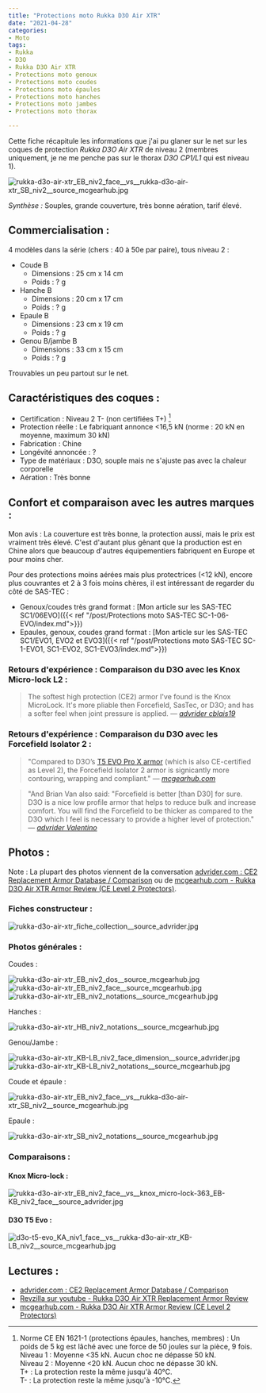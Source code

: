 ```yaml
---
title: "Protections moto Rukka D3O Air XTR"
date: "2021-04-28"
categories:
- Moto
tags:
- Rukka
- D3O
- Rukka D3O Air XTR
- Protections moto genoux
- Protections moto coudes
- Protections moto épaules
- Protections moto hanches
- Protections moto jambes
- Protections moto thorax

---
```



Cette fiche récapitule les informations que j'ai pu glaner sur le net sur les coques de protection _Rukka D3O Air XTR_ de niveau 2 (membres uniquement, je ne me penche pas sur le thorax _D3O CP1/L1_ qui est niveau 1).

<!--more-->

![rukka-d3o-air-xtr_EB_niv2_face__vs__rukka-d3o-air-xtr_SB_niv2__source_mcgearhub.jpg](rukka-d3o-air-xtr_EB_niv2_face__vs__rukka-d3o-air-xtr_SB_niv2__source_mcgearhub.jpg)

_Synthèse :_ Souples, grande couverture, très bonne aération, tarif élevé.


Commercialisation :
-------------------

4 modèles dans la série (chers : 40 à 50e par paire), tous niveau 2 :

- Coude B
    - Dimensions : 25 cm x 14 cm
    - Poids : ? g
- Hanche B
    - Dimensions : 20 cm x 17 cm
    - Poids : ? g
- Epaule B
    - Dimensions : 23 cm x 19 cm
    - Poids : ? g
- Genou B/jambe B 
    - Dimensions : 33 cm x 15 cm
    - Poids : ? g

Trouvables un peu partout sur le net.

Caractéristiques des coques :
-----------------------------

- Certification : Niveau 2 T- (non certifiées T+) [^1]
- Protection réelle : Le fabriquant annonce <16,5 kN (norme : 20 kN en moyenne, maximum 30 kN)
- Fabrication : Chine
- Longévité annoncée : ?
- Type de matériaux : D3O, souple mais ne s'ajuste pas avec la chaleur corporelle
- Aération : Très bonne


Confort et comparaison avec les autres marques : 
------------------------------------------------

Mon avis :
La couverture est très bonne, la protection aussi, mais le prix est vraiment très élevé. C'est d'autant plus gênant que la production est en Chine alors que beaucoup d'autres équipementiers fabriquent en Europe et pour moins cher.

Pour des protections moins aérées mais plus protectrices (<12 kN), encore plus couvrantes et 2 à 3 fois moins chères, il est intéressant de regarder du côté de SAS-TEC :

- Genoux/coudes très grand format : [Mon article sur les SAS-TEC SC1/06EVO]({{< ref "/post/Protections moto SAS-TEC SC-1-06-EVO/index.md">}})
- Epaules, genoux, coudes grand format : [Mon article sur les SAS-TEC SC1/EVO1, EVO2 et EVO3]({{< ref "/post/Protections moto SAS-TEC SC-1-EVO1, SC1-EVO2, SC1-EVO3/index.md">}})


### Retours d'expérience : Comparaison du D3O avec les Knox Micro-lock L2 :

> The softest high protection (CE2) armor I've found is the Knox MicroLock. It's more pliable then Forcefield, SasTec, or D3O; and has a softer feel when joint pressure is applied. 
> — <cite>[advrider cblais19](https://advrider.com/f/threads/comfortable-knee-armor.1371777/#post-37833963)</cite>

### Retours d'expérience : Comparaison du D3O avec les Forcefield Isolator 2 :

> "Compared to D3O’s [T5 EVO Pro X armor](https://www.mcgearhub.com/motorcycle-armor/d3o-knee-elbow-armor-review-t5-evo-pro-x/) (which is also CE-certified as Level 2), the Forcefield Isolator 2 armor is signicantly more contouring, wrapping and compliant."
> — <cite>[mcgearhub.com](https://www.mcgearhub.com/motorcycle-armor/forcefield-isolator-2-armor-review-all-pads/)</cite>

> "And Brian Van also said: "Forcefield is better [than D30] for sure. D3O is a nice low profile armor that helps to reduce bulk and increase comfort. You will find the Forcefield to be thicker as compared to the D3O which I feel is necessary to provide a higher level of protection."
> — <cite>[advrider Valentino](https://advrider.com/f/threads/ce2-replacement-armor-database-comparison.1466522/page-4#post-40897652)</cite>


Photos :
--------

Note : La plupart des photos viennent de la conversation [advrider.com : CE2 Replacement Armor Database / Comparison](https://advrider.com/f/threads/ce2-replacement-armor-database-comparison.1466522/) ou de [mcgearhub.com - Rukka D3O Air XTR Armor Review (CE Level 2 Protectors)](https://www.mcgearhub.com/motorcycle-armor/rukka-d3o-air-xtr-armor-review-ce-level-2-protectors/).


### Fiches constructeur :

![rukka-d3o-air-xtr_fiche_collection__source_advrider.jpg](rukka-d3o-air-xtr_fiche_collection__source_advrider.jpg)

### Photos générales :

Coudes :

![rukka-d3o-air-xtr_EB_niv2_dos__source_mcgearhub.jpg](rukka-d3o-air-xtr_EB_niv2_dos__source_mcgearhub.jpg)
![rukka-d3o-air-xtr_EB_niv2_face__source_mcgearhub.jpg](rukka-d3o-air-xtr_EB_niv2_face__source_mcgearhub.jpg)
![rukka-d3o-air-xtr_EB_niv2_notations__source_mcgearhub.jpg](rukka-d3o-air-xtr_EB_niv2_notations__source_mcgearhub.jpg)

Hanches :

![rukka-d3o-air-xtr_HB_niv2_notations__source_mcgearhub.jpg](rukka-d3o-air-xtr_HB_niv2_notations__source_mcgearhub.jpg)

Genou/Jambe :

![rukka-d3o-air-xtr_KB-LB_niv2_face_dimension__source_advrider.jpg](rukka-d3o-air-xtr_KB-LB_niv2_face_dimension__source_advrider.jpg)
![rukka-d3o-air-xtr_KB-LB_niv2_notations__source_mcgearhub.jpg](rukka-d3o-air-xtr_KB-LB_niv2_notations__source_mcgearhub.jpg)

Coude et épaule :

![rukka-d3o-air-xtr_EB_niv2_face__vs__rukka-d3o-air-xtr_SB_niv2__source_mcgearhub.jpg](rukka-d3o-air-xtr_EB_niv2_face__vs__rukka-d3o-air-xtr_SB_niv2__source_mcgearhub.jpg)

Epaule :

![rukka-d3o-air-xtr_SB_niv2_notations__source_mcgearhub.jpg](rukka-d3o-air-xtr_SB_niv2_notations__source_mcgearhub.jpg)



### Comparaisons :

#### Knox Micro-lock :

![rukka-d3o-air-xtr_EB_niv2_face__vs__knox_micro-lock-363_EB-KB_niv2_face__source_advrider.jpg](rukka-d3o-air-xtr_EB_niv2_face__vs__knox_micro-lock-363_EB-KB_niv2_face__source_advrider.jpg)


#### D3O T5 Evo :

![d3o-t5-evo_KA_niv1_face__vs__rukka-d3o-air-xtr_KB-LB_niv2__source_mcgearhub.jpg](d3o-t5-evo_KA_niv1_face__vs__rukka-d3o-air-xtr_KB-LB_niv2__source_mcgearhub.jpg)



Lectures :
----------

- [advrider.com : CE2 Replacement Armor Database / Comparison](https://advrider.com/f/threads/ce2-replacement-armor-database-comparison.1466522/)
- [Revzilla sur youtube - Rukka D3O Air XTR Replacement Armor Review](https://www.youtube.com/watch?v=UOx3L0t3X0M)
- [mcgearhub.com - Rukka D3O Air XTR Armor Review (CE Level 2 Protectors)](https://www.mcgearhub.com/motorcycle-armor/rukka-d3o-air-xtr-armor-review-ce-level-2-protectors/)


[^1]: Norme CE EN 1621-1 (protections épaules, hanches, membres) : Un poids de 5 kg est lâché avec une force de 50 joules sur la pièce, 9 fois.<br />
Niveau 1 : Moyenne <35 kN. Aucun choc ne dépasse 50 kN.<br />
Niveau 2 : Moyenne <20 kN. Aucun choc ne dépasse 30 kN.<br />
T+ : La protection reste la même jusqu'à 40°C.<br />
T- : La protection reste la même jusqu'à -10°C.